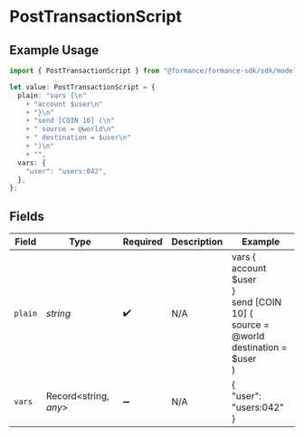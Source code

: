 # PostTransactionScript

## Example Usage

```typescript
import { PostTransactionScript } from "@formance/formance-sdk/sdk/models/shared";

let value: PostTransactionScript = {
  plain: "vars {\n"
    + "account $user\n"
    + "}\n"
    + "send [COIN 10] (\n"
    + "	source = @world\n"
    + "	destination = $user\n"
    + ")\n"
    + "",
  vars: {
    "user": "users:042",
  },
};
```

## Fields

| Field                                                                            | Type                                                                             | Required                                                                         | Description                                                                      | Example                                                                          |
| -------------------------------------------------------------------------------- | -------------------------------------------------------------------------------- | -------------------------------------------------------------------------------- | -------------------------------------------------------------------------------- | -------------------------------------------------------------------------------- |
| `plain`                                                                          | *string*                                                                         | :heavy_check_mark:                                                               | N/A                                                                              | vars {<br/>account $user<br/>}<br/>send [COIN 10] (<br/>	source = @world<br/>	destination = $user<br/>)<br/> |
| `vars`                                                                           | Record<string, *any*>                                                            | :heavy_minus_sign:                                                               | N/A                                                                              | {<br/>"user": "users:042"<br/>}                                                  |